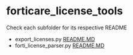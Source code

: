 # forticare_license_tools
Check each subfolder for its respective README
 - export_licenses.py [README.MD](https://github.com/michaelbellgh/forticare_license_tools/blob/main)
 - forti_license_parser.py [README.MD](https://github.com/michaelbellgh/forti_license_parser/blob/main)